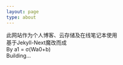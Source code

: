 ```yaml
---
layout: page
type: about
---
```

此网站作为个人博客、云存储及在线笔记本使用  
基于Jekyll-Next魔改而成  
By a1 = σ(Wa0+b)  
Building...
